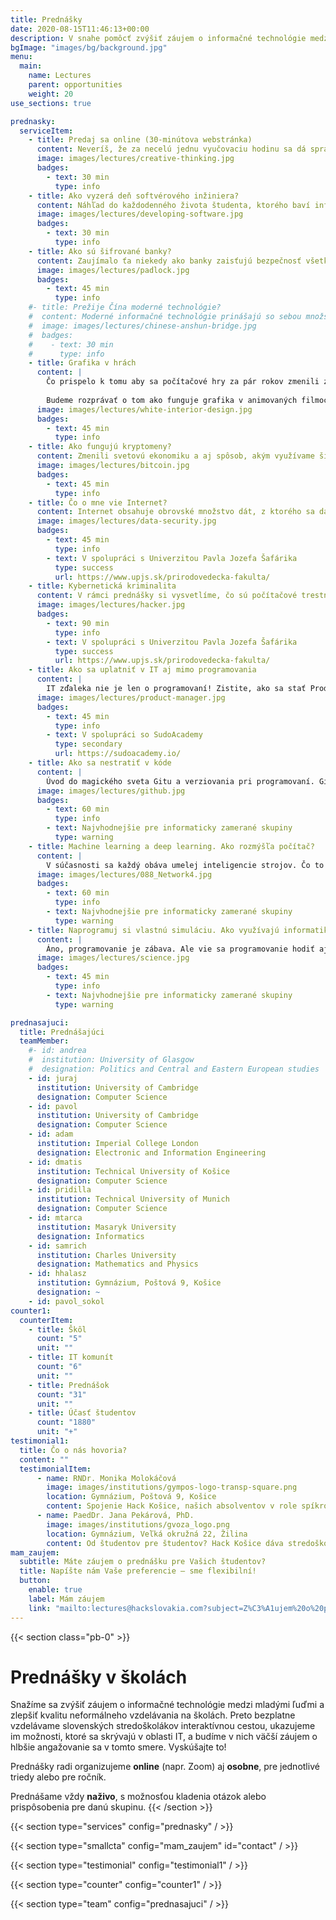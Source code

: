 ```yaml
---
title: Prednášky
date: 2020-08-15T11:46:13+00:00
description: V snahe pomôcť zvýšiť záujem o informačné technológie medzi mladými ľuďmi, ako aj zlepšiť kvalitu neformálneho vzdelávania na školách, sme sa rozhodli spustiť náš pilotný projekt odborných prednášok.
bgImage: "images/bg/background.jpg"
menu:
  main:
    name: Lectures
    parent: opportunities
    weight: 20
use_sections: true

prednasky:
  serviceItem:
    - title: Predaj sa online (30-minútova webstránka)
      content: Neveríš, že za necelú jednu vyučovaciu hodinu sa dá spraviť stránka, ktorá môže zažiariť? Čo keď ti povieme, že to možné je? Pridaj sa k nám a my ti ukážeme ako!
      image: images/lectures/creative-thinking.jpg
      badges:
        - text: 30 min
          type: info
    - title: Ako vyzerá deň softvérového inžiniera?
      content: Náhľad do každodenného života študenta, ktorého baví informatika a programovanie a to ako vyzerá jeho bežný deň v práci. Budeme hovoriť o tom, ako sa dostanú riadky programu “do produkcie” a ako sa minimalizuje možnosť chyby v programoch. Tiež spomenieme, že nie všetko je iba o písaní programov a že nie celý deň sa dá presediet pred počítačom. A na záver si spravíme náhľad do pracovných prostredí veľkých spoločností ako Google alebo Facebook.
      image: images/lectures/developing-software.jpg
      badges:
        - text: 30 min
          type: info
    - title: Ako sú šifrované banky?
      content: Zaujímalo ťa niekedy ako banky zaisťujú bezpečnosť všetkých ich transakcii a prečo je to dôležité? Na tejto prednáške si povieme, čo to je šifrovanie, ako funguje a vysvetíme ako banky šifrujú všetku svoju komunikáciu. Tiež si povieme, prečo dochádza k úniku informácii čo môže zanechať komunikáciu nezabezpečenou.
      image: images/lectures/padlock.jpg
      badges:
        - text: 45 min
          type: info
    #- title: Prežije Čína moderné technológie?
    #  content: Moderné informačné technológie prinášajú so sebou množstvo nových challenges pre autoritatívne systémy po celom svete, ktorých mocenský monopol býva mnohokrát výrazne erodovaný. Práve príklad Číny, ako historicky jeden z najviac a najlepšie kontrolovaných systémov, je zaujímave analyzovať v svetle súčasnej doby a COVID-19 krízy. Aký vplyv bude mať dnešná technológia, a najmä sociálne siete, na Čínsky autoritatívny systém?
    #  image: images/lectures/chinese-anshun-bridge.jpg
    #  badges:
    #    - text: 30 min
    #      type: info
    - title: Grafika v hrách
      content: |
        Čo prispelo k tomu aby sa počítačové hry za pár rokov zmenili z rozpixelovaných 2D plošinoviek na fotorealistické 3D hry na nerozoznanie od fotky alebo filmu?
        
        Budeme rozprávať o tom ako funguje grafika v animovaných filmoch alebo hrách a aké triky sa využívajú na docielenie dojmu, že ide o reálnu scénu. Tiež si povieme o tom, prečo je grafika výpočtovo veľmi náročná a častokrát ju zvládnu iba tie najlepšie počítače na trhu.
      image: images/lectures/white-interior-design.jpg
      badges:
        - text: 45 min
          type: info
    - title: Ako fungujú kryptomeny?
      content: Zmenili svetovú ekonomiku a aj spôsob, akým využívame šifrovanie v technológiách. Čím sú kryptomeny výnimočné, ako fungujú a ako si vytvoríš vlastnú peňaženku sa dozvieš na tomto workshope.
      image: images/lectures/bitcoin.jpg
      badges:
        - text: 45 min
          type: info
    - title: Čo o mne vie Internet?
      content: Internet obsahuje obrovské množstvo dát, z ktorého sa dá zistiť veľa zaujímavých informácií. V prednáške si ukážeme niekoľko verejných zdrojov týchto informácií (nie len Google). Na pár minút z nás budú forenzní analytici a zahĺbime sa do vyhľadania informácií a zistíme či internet o nás nevie viac ako sme si mysleli.
      image: images/lectures/data-security.jpg
      badges:
        - text: 45 min
          type: info
        - text: V spolupráci s Univerzitou Pavla Jozefa Šafárika
          type: success
          url: https://www.upjs.sk/prirodovedecka-fakulta/
    - title: Kybernetická kriminalita
      content: V rámci prednášky si vysvetlíme, čo sú počítačové trestné činy a trestnoprávna zodpovednosť. Na praktických ukážkach a reálnych rozhodnutiach súdov si ukážeme čo znamená porušovanie autorských práv, krádež identity, porušovanie súkromia a ochrany osobných údajov na sociálnych sieťach. Súčasne ale aj vysvetlíme pojmy ako hacking, cracking, sniffing z pohľadu trestného práva.
      image: images/lectures/hacker.jpg
      badges:
        - text: 90 min
          type: info
        - text: V spolupráci s Univerzitou Pavla Jozefa Šafárika
          type: success
          url: https://www.upjs.sk/prirodovedecka-fakulta/
    - title: Ako sa uplatniť v IT aj mimo programovania
      content: |
        IT zďaleka nie je len o programovaní! Zistite, ako sa stať Produktovým manažérom, čo je momentálne jedna z najvyhľadávanejších pozícií v IT sektore, a taktiež ako riadia vývoj svojich digitálnych produktov top technologické firmy ako Spotify, Netflix a Google.
      image: images/lectures/product-manager.jpg
      badges:
        - text: 45 min
          type: info
        - text: V spolupráci so SudoAcademy
          type: secondary
          url: https://sudoacademy.io/
    - title: Ako sa nestratiť v kóde
      content: |
        Úvod do magického sveta Gitu a verziovania pri programovaní. Git je neodeliteľná súčasť života každého programátora, ktorý chce pracovať na projektoch v tíme. Budeme sa rozprávať o najpoužívanejšom nástroji pre správu git projektov - Githube a pozrieme sa na to ako sa využíva v praxi.
      image: images/lectures/github.jpg
      badges:
        - text: 60 min
          type: info
        - text: Najvhodnejšie pre informaticky zamerané skupiny
          type: warning
    - title: Machine learning a deep learning. Ako rozmýšľa počítač?
      content: |
        V súčasnosti sa každý obáva umelej inteligencie strojov. Čo to ale je umelá inteligencia alebo všeobecnejšie machinne learning? To, čo to je, a ako si vlastnú umelú inteligenciu môžeme naprogramovať do 30 minút sa dozviete práve na tejto prednáške.
      image: images/lectures/088_Network4.jpg
      badges:
        - text: 60 min
          type: info
        - text: Najvhodnejšie pre informaticky zamerané skupiny
          type: warning
    - title: Naprogramuj si vlastnú simuláciu. Ako využívajú informatiku vedci.
      content: |
        Áno, programovanie je zábava. Ale vie sa programovanie hodiť aj v živote vedca? Určite. Vedci používajú počítače napríklad na vytváranie simulácií. Ako naprogramovať jednoduchú simuláciu produkujúcu nádherné obrázky si vysvetlíme do 45 minút na tejto prednáške.
      image: images/lectures/science.jpg
      badges:
        - text: 45 min
          type: info
        - text: Najvhodnejšie pre informaticky zamerané skupiny
          type: warning

prednasajuci:
  title: Prednášajúci
  teamMember:
    #- id: andrea
    #  institution: University of Glasgow
    #  designation: Politics and Central and Eastern European studies
    - id: juraj
      institution: University of Cambridge
      designation: Computer Science
    - id: pavol
      institution: University of Cambridge
      designation: Computer Science
    - id: adam
      institution: Imperial College London
      designation: Electronic and Information Engineering
    - id: dmatis
      institution: Technical University of Košice
      designation: Computer Science
    - id: pridilla
      institution: Technical University of Munich
      designation: Computer Science
    - id: mtarca
      institution: Masaryk University
      designation: Informatics
    - id: samrich
      institution: Charles University
      designation: Mathematics and Physics
    - id: hhalasz
      institution: Gymnázium, Poštová 9, Košice
      designation: ~
    - id: pavol_sokol
counter1:
  counterItem:
    - title: Škôl
      count: "5"
      unit: ""
    - title: IT komunít
      count: "6"
      unit: ""
    - title: Prednášok
      count: "31"
      unit: ""
    - title: Účasť študentov
      count: "1880"
      unit: "+"
testimonial1:
  title: Čo o nás hovoria?
  content: ""
  testimonialItem:
      - name: RNDr. Monika Molokáčová
        image: images/institutions/gympos-logo-transp-square.png
        location: Gymnázium, Poštová 9, Košice
        content: Spojenie Hack Košice, našich absolventov v role spíkrov a našich žiakov v role poslucháčov malo na Poštovej úspech bez ohľadu na mimoriadnu situáciu a prerušenie vyučovania. Novému projektu HK in Schools držíme palce, aby aj do budúcna neformálne vzdelával žiakov a približoval im atraktívne témy z oblasti IT. Ďakujeme a tešíme sa na ďalšie Vaše nápady.
      - name: PaedDr. Jana Pekárová, PhD.
        image: images/institutions/gvoza_logo.png
        location: Gymnázium, Veľká okružná 22, Žilina
        content: Od študentov pre študentov? Hack Košice dáva stredoškolským študentom prístupným spôsobom možnosť nahliadnuť do zákulisia počítačových hier, do sveta počítačovej grafiky prepojeného s matematikou a modelovaním. Naši študenti sa dozvedeli viac nielen o svetle a tieni vo svojích obľúbených rolových hrách, ale i o ďalších problémoch riešených v informatike. Príležitosť klásť otázky, dostať zrozumiteľné odpovede a motivovať (sa) k informatike. Odporúčam!
mam_zaujem:
  subtitle: Máte záujem o prednášku pre Vašich študentov?
  title: Napíšte nám Vaše preferencie — sme flexibilní!
  button:
    enable: true
    label: Mám záujem
    link: "mailto:lectures@hackslovakia.com?subject=Z%C3%A1ujem%20o%20predn%C3%A1%C5%A1ku&body=Dobr%C3%BD%20de%C5%88%2C%0D%0A%0D%0AM%C3%A1m%20z%C3%A1ujem%20o%20predn%C3%A1%C5%A1ku%20...%20pre%20%C5%BEiakov%20mojej%20triedy.%20Vyhovoval%20by%20v%C3%A1m%20term%C3%ADn%20...%3F"
---
```


{{< section class="pb-0" >}}
# Prednášky v školách

Snažíme sa zvýšiť záujem o informačné technológie medzi mladými ľuďmi a zlepšiť kvalitu neformálneho vzdelávania na školách. Preto bezplatne vzdelávame slovenských stredoškolákov interaktívnou cestou, ukazujeme im možnosti, ktoré sa skrývajú v oblasti IT, a budíme v nich väčší záujem o hlbšie angažovanie sa v tomto smere. Vyskúšajte to!

<div class="alert alert-info" role="alert">

  Prednášky radi organizujeme **online** (napr. Zoom) aj **osobne**, pre jednotlivé triedy alebo pre ročník.

</div>

Prednášame vždy **naživo**, s možnosťou kladenia otázok alebo prispôsobenia pre danú skupinu.
{{< /section >}}

{{< section type="services" config="prednasky" / >}}

{{< section type="smallcta" config="mam_zaujem" id="contact" / >}}

{{< section type="testimonial" config="testimonial1" / >}}

{{< section type="counter" config="counter1" / >}}

{{< section type="team" config="prednasajuci" / >}}
